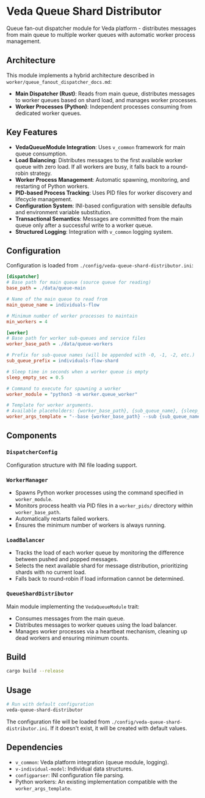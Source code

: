 # Veda Queue Shard Distributor

Queue fan-out dispatcher module for Veda platform - distributes messages from main queue to multiple worker queues with automatic worker process management.

## Architecture

This module implements a hybrid architecture described in `worker/queue_fanout_dispatcher_docs.md`:

- **Main Dispatcher (Rust)**: Reads from main queue, distributes messages to worker queues based on shard load, and manages worker processes.
- **Worker Processes (Python)**: Independent processes consuming from dedicated worker queues.

## Key Features

- **VedaQueueModule Integration**: Uses `v_common` framework for main queue consumption.
- **Load Balancing**: Distributes messages to the first available worker queue with zero load. If all workers are busy, it falls back to a round-robin strategy.
- **Worker Process Management**: Automatic spawning, monitoring, and restarting of Python workers.
- **PID-based Process Tracking**: Uses PID files for worker discovery and lifecycle management.
- **Configuration System**: INI-based configuration with sensible defaults and environment variable substitution.
- **Transactional Semantics**: Messages are committed from the main queue only after a successful write to a worker queue.
- **Structured Logging**: Integration with `v_common` logging system.

## Configuration

Configuration is loaded from `./config/veda-queue-shard-distributor.ini`:

```ini
[dispatcher]
# Base path for main queue (source queue for reading)
base_path = ./data/queue-main

# Name of the main queue to read from
main_queue_name = individuals-flow

# Minimum number of worker processes to maintain
min_workers = 4

[worker]
# Base path for worker sub-queues and service files
worker_base_path = ./data/queue-workers

# Prefix for sub-queue names (will be appended with -0, -1, -2, etc.)
sub_queue_prefix = individuals-flow-shard

# Sleep time in seconds when a worker queue is empty
sleep_empty_sec = 0.5

# Command to execute for spawning a worker
worker_module = "python3 -m worker.queue_worker"

# Template for worker arguments.
# Available placeholders: {worker_base_path}, {sub_queue_name}, {sleep_empty_sec}
worker_args_template = "--base {worker_base_path} --sub {sub_queue_name} --src queue-shard-distributor --sleep-empty {sleep_empty_sec}"
```

## Components

### `DispatcherConfig`
Configuration structure with INI file loading support.

### `WorkerManager`
- Spawns Python worker processes using the command specified in `worker_module`.
- Monitors process health via PID files in a `worker_pids/` directory within `worker_base_path`.
- Automatically restarts failed workers.
- Ensures the minimum number of workers is always running.

### `LoadBalancer`
- Tracks the load of each worker queue by monitoring the difference between pushed and popped messages.
- Selects the next available shard for message distribution, prioritizing shards with no current load.
- Falls back to round-robin if load information cannot be determined.

### `QueueShardDistributor`
Main module implementing the `VedaQueueModule` trait:
- Consumes messages from the main queue.
- Distributes messages to worker queues using the load balancer.
- Manages worker processes via a heartbeat mechanism, cleaning up dead workers and ensuring minimum counts.

## Build

```bash
cargo build --release
```

## Usage

```bash
# Run with default configuration
veda-queue-shard-distributor
```
The configuration file will be loaded from `./config/veda-queue-shard-distributor.ini`. If it doesn't exist, it will be created with default values.

## Dependencies

- `v_common`: Veda platform integration (queue module, logging).
- `v-individual-model`: Individual data structures.
- `configparser`: INI configuration file parsing.
- Python workers: An existing implementation compatible with the `worker_args_template`.
